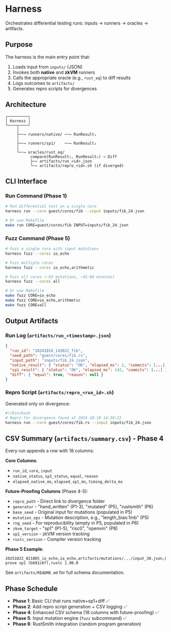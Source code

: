 # Harness

Orchestrates differential testing runs: inputs → runners → oracles → artifacts.

## Purpose

The harness is the main entry point that:
1. Loads input from `inputs/` (JSON)
2. Invokes both **native** and **zkVM** runners
3. Calls the appropriate oracle (e.g., `rust_eq`) to diff results
4. Logs outcomes to `artifacts/`
5. Generates repro scripts for divergences

## Architecture

```
┌─────────┐
│ Harness │
└────┬────┘
     │
     ├──→ runners/native/ ──→ RunResult₁
     │
     ├──→ runners/sp1/    ──→ RunResult₂
     │
     └──→ oracles/rust_eq/
           compare(RunResult₁, RunResult₂) → Diff
           ├─→ artifacts/run_<id>.json
           └─→ artifacts/repro_<id>.sh (if diverged)
```

## CLI Interface

### Run Command (Phase 1)
```bash
# Run differential test on a single core
harness run --core guest/cores/fib --input inputs/fib_24.json

# Or use Makefile
make run CORE=guest/cores/fib INPUT=inputs/fib_24.json
```

### Fuzz Command (Phase 5)
```bash
# Fuzz a single core with input mutations
harness fuzz --cores io_echo

# Fuzz multiple cores
harness fuzz --cores io_echo,arithmetic

# Fuzz all cores (~93 mutations, ~45-60 minutes)
harness fuzz --cores all

# Or use Makefile
make fuzz CORE=io_echo
make fuzz CORE=io_echo,arithmetic
make fuzz CORE=all
```

## Output Artifacts

### Run Log (`artifacts/run_<timestamp>.json`)
```json
{
  "run_id": "20241018_143022_fib",
  "seed_path": "guest/cores/fib.rs",
  "input_path": "inputs/fib_24.json",
  "native_result": { "status": "OK", "elapsed_ms": 2, "commits": [...] },
  "sp1_result": { "status": "OK", "elapsed_ms": 142, "commits": [...] },
  "diff": { "equal": true, "reason": null }
}
```

### Repro Script (`artifacts/repro_<run_id>.sh`)
Generated only on divergence:
```bash
#!/bin/bash
# Repro for divergence found at 2024-10-18 14:30:22
harness run --core guest/cores/fib.rs --input inputs/fib_24.json
```

## CSV Summary (`artifacts/summary.csv`) - Phase 4

Every run appends a row with 18 columns:

**Core Columns**:
- `run_id`, `core`, `input`
- `native_status`, `sp1_status`, `equal`, `reason`
- `elapsed_native_ms`, `elapsed_sp1_ms`, `timing_delta_ms`

**Future-Proofing Columns** (Phase 4-5):
- `repro_path` - Direct link to divergence folder
- `generator` - "hand_written" (P1-3), "mutated" (P5), "rustsmith" (P6)
- `base_seed` - Original input for mutations (populated in P5)
- `mutation_ops` - Mutation description, e.g., "length_bias:1mb" (P5)
- `rng_seed` - For reproducibility (empty in P5, populated in P6)
- `zkvm_target` - "sp1" (P1-5), "risc0", "openvm" (P8)
- `sp1_version` - zkVM version tracking
- `rustc_version` - Compiler version tracking

**Phase 5 Example**:
```csv
20251022_021805_io_echo,io_echo,artifacts/mutations/.../input_30.json,Ok,Ok,true,,5,4415,4410,,mutated,inputs/io_echo_1kb.json,length_bias:256kb,,sp1,cargo-prove sp1 (bb91c6f),rustc 1.90.0
```

See `artifacts/README.md` for full schema documentation.

## Phase Schedule

- **Phase 1**: Basic CLI that runs native+sp1+diff ✅
- **Phase 2**: Add repro script generation + CSV logging ✅
- **Phase 4**: Enhanced CSV schema (18 columns with future-proofing) ✅
- **Phase 5**: Input mutation engine (`fuzz` subcommand) ✅
- **Phase 6**: RustSmith integration (random program generation)

